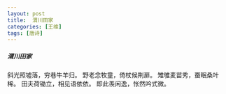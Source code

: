 ```yaml
---
layout: post
title:  渭川田家
categories: [王维]
tags: [唐诗]
---
```


##### 渭川田家


斜光照墟落，穷巷牛羊归。
野老念牧童，倚杖候荆扉。
雉雊麦苗秀，蚕眠桑叶稀。
田夫荷锄立，相见语依依。
即此羡闲逸，怅然吟式微。









